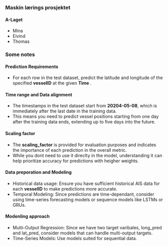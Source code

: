 ### Maskin lærings prosjektet 

#### A-Laget 

* Mina 
* Eivind
* Thomas


### Some notes

#### Prediction Requirements
* For each row in the test dataset, predict the latitude and longitude of the specified **vesselID** at the given **Time** .

#### Time range and Data alignment
* The timestamps in the test dataset start from **20204-05-08**, which is immediately after the last date in the training data.
* This means you need to predict vessel positions starting from one day after the training data ends, extending up to five days into the future.

#### Scaling factor
* The **scaling_factor** is provided for evaluation purposes and indicates the importance of each prediction in the overall metric.
* While you dont need to use it direclty in the model, understanding it can help prioritize accuracy for predictions with heigher weights.

#### Data preporation and Modeling
* Historical data usage: Ensure you have sufficient historical AIS data for each **vesselID** to make predictions more accurate.
* Temporal Modeling: Since predictions are time-dependant, consider using time-series forecasting models or sequence models like LSTMs or GRUs.

#### Modenling approach
* Multi-Output Regression: Since we have two target varibales, long_pred and lat_pred, consider models that can handle multi-output targets.
* Time-Series Models: Use models suited for sequential data. 
